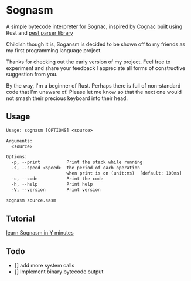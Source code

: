 # Sognasm

A simple bytecode interpreter for Sognac, inspired by [Cognac](https://github.com/cognate-lang/cognate)
built using Rust and [pest parser library](https://github.com/pest-parser/pest)

Childish though it is, Sogansm is decided to be shown off to my friends
as my first programming language project.

Thanks for checking out the early version of my project.
Feel free to experiment and share your feedback
I appreciate all forms of constructive suggestion from you.

By the way, I'm a beginner of Rust.
Perhaps there is full of non-standard code that I'm unaware of.
Please let me know so that the next one would not
smash their precious keyboard into their head.

## Usage

```txt
Usage: sognasm [OPTIONS] <source>

Arguments:
  <source>  

Options:
  -p, --print          Print the stack while running
  -s, --speed <speed>  the period of each operation 
                       when print is on (unit:ms)  [default: 100ms]
  -c, --code           Print the code
  -h, --help           Print help
  -V, --version        Print version

```

```bash
sognasm source.sasm
```

## Tutorial

[learn Sognasm in Y minutes](./blob/main/LearnSasmInYminutes.sasm)

## Todo

- [] add more system calls
- [] Implement binary bytecode output
